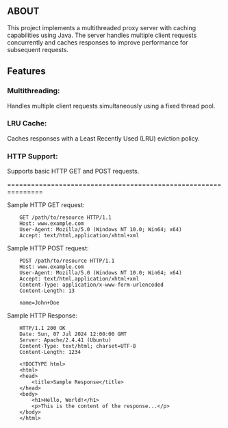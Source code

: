 ## ABOUT

This project implements a multithreaded proxy server with caching capabilities using Java. The server handles multiple client requests concurrently and caches responses to improve performance for subsequent requests.

## Features
### Multithreading: 
Handles multiple client requests simultaneously using a fixed thread pool.
### LRU Cache: 
Caches responses with a Least Recently Used (LRU) eviction policy.
### HTTP Support: 
Supports basic HTTP GET and POST requests.



===============================================================

Sample HTTP GET request:

```
    GET /path/to/resource HTTP/1.1
    Host: www.example.com
    User-Agent: Mozilla/5.0 (Windows NT 10.0; Win64; x64)
    Accept: text/html,application/xhtml+xml
```

Sample HTTP POST request:

```
    POST /path/to/resource HTTP/1.1
    Host: www.example.com
    User-Agent: Mozilla/5.0 (Windows NT 10.0; Win64; x64)
    Accept: text/html,application/xhtml+xml
    Content-Type: application/x-www-form-urlencoded
    Content-Length: 13

    name=John+Doe
```

Sample HTTP Response:

```
    HTTP/1.1 200 OK
    Date: Sun, 07 Jul 2024 12:00:00 GMT
    Server: Apache/2.4.41 (Ubuntu)
    Content-Type: text/html; charset=UTF-8
    Content-Length: 1234

    <!DOCTYPE html>
    <html>
    <head>
        <title>Sample Response</title>
    </head>
    <body>
        <h1>Hello, World!</h1>
        <p>This is the content of the response...</p>
    </body>
    </html>
```
